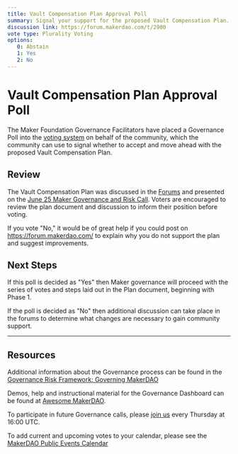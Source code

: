 ```yaml
---
title: Vault Compensation Plan Approval Poll
summary: Signal your support for the proposed Vault Compensation Plan.
discussion link: https://forum.makerdao.com/t/2900
vote type: Plurality Voting
options:
   0: Abstain
   1: Yes
   2: No
---
```

# Vault Compensation Plan Approval Poll

The Maker Foundation Governance Facilitators have placed a Governance Poll into the [voting system](https://vote.makerdao.com/polling) on behalf of the community, which the community can use to signal whether to accept and move ahead with the proposed Vault Compensation Plan.

## Review

The Vault Compensation Plan was discussed in the [Forums](https://forum.makerdao.com/t/2900) and presented on the [June 25 Maker Governance and Risk Call](https://forum.makerdao.com/t/2878). Voters are encouraged to review the plan document and discussion to inform their position before voting.

If you vote "No," it would be of great help if you could post on https://forum.makerdao.com/ to explain why you do not support the plan and suggest improvements.

## Next Steps

If this poll is decided as "Yes" then Maker governance will proceed with the series of votes and steps laid out in the Plan document, beginning with Phase 1.

If the poll is decided as "No" then additional discussion can take place in the forums to determine what changes are necessary to gain community support.

---

## Resources

Additional information about the Governance process can be found in the [Governance Risk Framework: Governing MakerDAO](https://community-development.makerdao.com/governance/governance-risk-framework)

Demos, help and instructional material for the Governance Dashboard can be found at [Awesome MakerDAO](https://awesome.makerdao.com/#voting).

To participate in future Governance calls, please [join us](https://community-development.makerdao.com/governance/governance-and-risk-meetings) every Thursday at 16:00 UTC.

To add current and upcoming votes to your calendar, please see the [MakerDAO Public Events Calendar](https://calendar.google.com/calendar/embed?src=makerdao.com_3efhm2ghipksegl009ktniomdk@group.calendar.google.com&ctz=America/Los_Angeles&pli=1)

